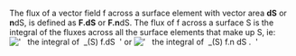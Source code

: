 The flux of a vector field f across a surface element with vector area
**dS** or **n**dS, is defined as **F.dS** or **F.n**dS. The flux of f
across a surface S is the integral of the fluxes across all the surface
elements that make up S, ie:
!['   the integral of  \_(S) f.dS  '](../dictionary/equation_images/3476.1..png)
or
!['   the integral of  \_(S) f.n dS .  '](../dictionary/equation_images/3476.2..png)
